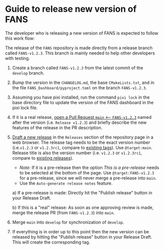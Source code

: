 # Guide to release new version of FANS

The developer who is releasing a new version of FANS is expected to follow this work flow:

The release of the `FANS` repository is made directly from a release branch called `FANS-v1.2.3`. This branch is mainly needed to help other developers with testing.

1. Create a branch called `FANS-v1.2.3` from the latest commit of the `develop` branch.

2. Bump the version in the `CHANGELOG.md`, the base `CMakeLists.txt`, and in the file `FANS_Dashboard/pyproject.toml` on the branch `FANS-v1.2.3`.

3. Assuming you have pixi installed, run the command `pixi lock` in the base directory file to update the version of the FANS dashboard in the pixi lock file.

4. If it is a real release, [open a Pull Request `main` <-- `FANS-v1.2.3`](https://github.com/DataAnalyticsEngineering/FANS/compare/main...main) named after the version (i.e. `Release v1.2.3`) and briefly describe the new features of the release in the PR description.

5. [Draft a new release](https://github.com/DataAnalyticsEngineering/FANS/releases/new) in the `Releases` section of the repository page in a web browser. The release tag needs to be the exact version number (i.e.`v1.2.3` or `v1.2.3rc1`, compare to [existing tags](https://github.com/DataAnalyticsEngineering/FANS/tags)). Use `@target:main`. Release title is also the version number (i.e. `v1.2.3` or `v1.2.3rc1`, compare to [existing releases](https://github.com/DataAnalyticsEngineering/FANS/tags)).

    * *Note:* If it is a pre-release then the option *This is a pre-release* needs to be selected at the bottom of the page. Use `@target:FANS-v1.2.3` for a pre-release, since we will never merge a pre-release into `main`.
    * Use the `Auto-generate release notes` feature.

    a) If a pre-release is made: Directly hit the "Publish release" button in your Release Draft.

    b) If this is a "real" release: As soon as one approving review is made, merge the release PR (from `FANS-v1.2.3`) into `main`.

6. Merge `main` into `develop` for synchronization of `develop`.

7. If everything is in order up to this point then the new version can be released by hitting the "Publish release" button in your Release Draft. This will create the corresponding tag.
